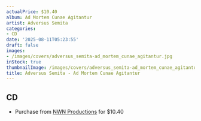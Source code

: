 ```yaml
---
actualPrice: $10.40
album: Ad Mortem Cunae Agitantur
artist: Adversus Semita
categories:
- CD
date: '2025-08-11T05:23:55'
draft: false
images:
- /images/covers/adversus_semita-ad_mortem_cunae_agitantur.jpg
inStock: true
thumbnailImage: /images/covers/adversus_semita-ad_mortem_cunae_agitantur-thumb.jpg
title: Adversus Semita - Ad Mortem Cunae Agitantur
---
```


## CD
* Purchase from [NWN Productions](http://shop.nwnprod.com/index.php?route=product/product&path=93&product_id=55505&sort=pd.name&order=ASC) for $10.40
